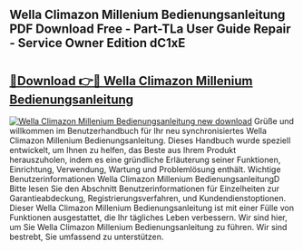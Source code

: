 ## Wella Climazon Millenium Bedienungsanleitung PDF Download Free - Part-TLa User Guide Repair - Service Owner Edition dC1xE

# <h2><a href="http://df02m0.blite.top/?on=Wella+Climazon+Millenium+Bedienungsanleitung">🔗Download 👉🔴 Wella Climazon Millenium Bedienungsanleitung</a></h2>

[![Wella Climazon Millenium Bedienungsanleitung new download](https://i.imgur.com/lujVjoI.png)](http://df02m0.blite.top/?on=Wella+Climazon+Millenium+Bedienungsanleitung)
Grüße und willkommen im Benutzerhandbuch für Ihr neu synchronisiertes Wella Climazon Millenium Bedienungsanleitung. Dieses Handbuch wurde speziell entwickelt, um Ihnen zu helfen, das Beste aus Ihrem Produkt herauszuholen, indem es eine gründliche Erläuterung seiner Funktionen, Einrichtung, Verwendung, Wartung und Problemlösung enthält. Wichtige Benutzerinformationen Wella Climazon Millenium BedienungsanleitungD Bitte lesen Sie den Abschnitt Benutzerinformationen für Einzelheiten zur Garantieabdeckung, Registrierungsverfahren, und Kundendienstoptionen. Dieser Wella Climazon Millenium Bedienungsanleitung ist mit einer Fülle von Funktionen ausgestattet, die Ihr tägliches Leben verbessern. Wir sind hier, um Sie Wella Climazon Millenium Bedienungsanleitung zu führen. Wir sind bestrebt, Sie umfassend zu unterstützen.
